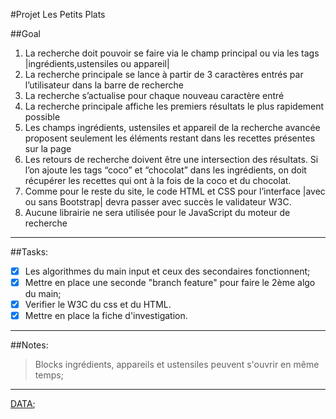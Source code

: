 #Projet Les Petits Plats

##Goal

1. La recherche doit pouvoir se faire via le champ principal ou via les tags
   |ingrédients,ustensiles ou appareil|
2. La recherche principale se lance à partir de 3 caractères entrés par l’utilisateur dans la
   barre de recherche
3. La recherche s’actualise pour chaque nouveau caractère entré
4. La recherche principale affiche les premiers résultats le plus rapidement possible
5. Les champs ingrédients, ustensiles et appareil de la recherche avancée proposent
   seulement les éléments restant dans les recettes présentes sur la page
6. Les retours de recherche doivent être une intersection des résultats. Si l’on ajoute les
   tags “coco” et “chocolat” dans les ingrédients, on doit récupérer les recettes qui ont à la
   fois de la coco et du chocolat.
7. Comme pour le reste du site, le code HTML et CSS pour l’interface |avec ou sans
   Bootstrap| devra passer avec succès le validateur W3C.
8. Aucune librairie ne sera utilisée pour le JavaScript du moteur de recherche

---

##Tasks:

- [x] Les algorithmes du main input et ceux des secondaires fonctionnent;
- [x] Mettre en place une seconde "branch feature" pour faire le 2ème algo du main;
- [x] Verifier le W3C du css et du HTML.
- [x] Mettre en place la fiche d'investigation.

---

##Notes:

> Blocks ingrédients, appareils et ustensiles peuvent s'ouvrir en même temps;

---

[DATA](https://raw.githubusercontent.com/OpenClassrooms-Student-Center/P11-front-end-search-engine/master/recipes.js);
